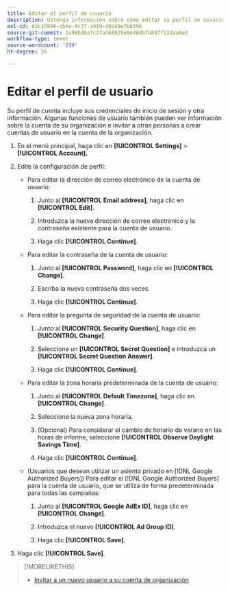 ```yaml
---
title: Editar el perfil de usuario
description: Obtenga información sobre cómo editar su perfil de usuario.
exl-id: 8dc15996-db6e-4c37-a919-d0d49e7b8396
source-git-commit: 1a98b3ba7c37a768825e9e48db7d847f12daa9a0
workflow-type: tm+mt
source-wordcount: '199'
ht-degree: 3%

---
```


# Editar el perfil de usuario

Su perfil de cuenta incluye sus credenciales de inicio de sesión y otra información. Algunas funciones de usuario también pueden ver información sobre la cuenta de su organización e invitar a otras personas a crear cuentas de usuario en la cuenta de la organización.

1. En el menú principal, haga clic en **[!UICONTROL Settings]** > **[!UICONTROL Account].**

1. Edite la configuración de perfil:

   * Para editar la dirección de correo electrónico de la cuenta de usuario:

      1. Junto al **[!UICONTROL Email address]**, haga clic en **[!UICONTROL Edit]**.

      1. Introduzca la nueva dirección de correo electrónico y la contraseña existente para la cuenta de usuario.
      1. Haga clic **[!UICONTROL Continue]**.
   * Para editar la contraseña de la cuenta de usuario:

      1. Junto al **[!UICONTROL Password]**, haga clic en **[!UICONTROL Change]**.

      1. Escriba la nueva contraseña dos veces.

      1. Haga clic **[!UICONTROL Continue]**.
   * Para editar la pregunta de seguridad de la cuenta de usuario:

      1. Junto al **[!UICONTROL Security Question]**, haga clic en **[!UICONTROL Change]**.

      1. Seleccione un **[!UICONTROL Secret Question]** e introduzca un **[!UICONTROL Secret Question Answer]**.

      1. Haga clic **[!UICONTROL Continue]**.
   * Para editar la zona horaria predeterminada de la cuenta de usuario:

      1. Junto al **[!UICONTROL Default Timezone]**, haga clic en **[!UICONTROL Change]**.

      1. Seleccione la nueva zona horaria.

      1. (Opcional) Para considerar el cambio de horario de verano en las horas de informe, seleccione **[!UICONTROL Observe Daylight Savings Time]**.

      1. Haga clic **[!UICONTROL Continue]**.
   * (Usuarios que desean utilizar un asiento privado en [!DNL Google Authorized Buyers]) Para editar el [!DNL Google Authorized Buyers] para la cuenta de usuario, que se utiliza de forma predeterminada para todas las campañas:

      1. Junto al **[!UICONTROL Google AdEx ID]**, haga clic en **[!UICONTROL Change]**.

      1. Introduzca el nuevo **[!UICONTROL Ad Group ID]**.

      1. Haga clic **[!UICONTROL Save]**.





1. Haga clic **[!UICONTROL Save]**.

>[!MORELIKETHIS]
>
>* [Invitar a un nuevo usuario a su cuenta de organización](user-invite.md)


<!-- >* [User Profile and Organization Account Settings](user-and-account-settings.md) -->
